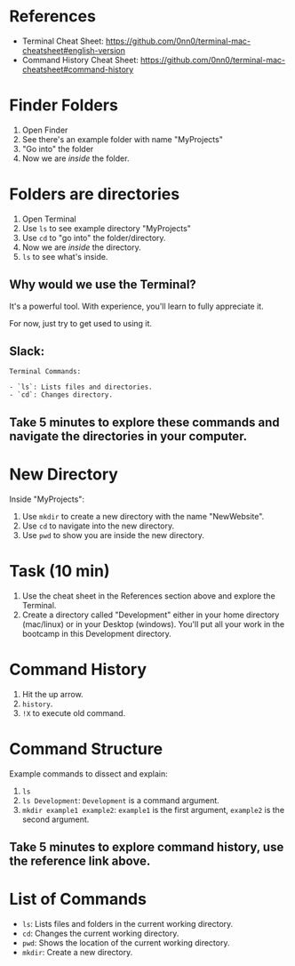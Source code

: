 # References

- Terminal Cheat Sheet: https://github.com/0nn0/terminal-mac-cheatsheet#english-version
- Command History Cheat Sheet: https://github.com/0nn0/terminal-mac-cheatsheet#command-history

# Finder Folders

1. Open Finder
2. See there's an example folder with name "MyProjects"
3. "Go into" the folder
4. Now we are _inside_ the folder.

# Folders are directories

1. Open Terminal
2. Use `ls` to see example directory "MyProjects"
3. Use `cd` to "go into" the folder/directory.
4. Now we are _inside_ the directory.
5. `ls` to see what's inside.

## Why would we use the Terminal?

It's a powerful tool. With experience, you'll learn to fully appreciate it.

For now, just try to get used to using it.

## Slack:

```
Terminal Commands:

- `ls`: Lists files and directories.
- `cd`: Changes directory.
```

## Take 5 minutes to explore these commands and navigate the directories in your computer.

# New Directory

Inside "MyProjects":

1. Use `mkdir` to create a new directory with the name "NewWebsite".
2. Use `cd` to navigate into the new directory.
3. Use `pwd` to show you are inside the new directory.

# Task (10 min)

1. Use the cheat sheet in the References section above and explore the Terminal.
2. Create a directory called "Development" either in your home directory (mac/linux) or in your Desktop (windows). You'll put all your work in the bootcamp in this Development directory.

# Command History

1. Hit the up arrow.
2. `history`.
3. `!X` to execute old command.

# Command Structure

Example commands to dissect and explain:

1. `ls`
2. `ls Development`: `Development` is a command argument.
3. `mkdir example1 example2`: `example1` is the first argument, `example2` is the second argument.

## Take 5 minutes to explore command history, use the reference link above.

# List of Commands

- `ls`: Lists files and folders in the current working directory.
- `cd`: Changes the current working directory.
- `pwd`: Shows the location of the current working directory.
- `mkdir`: Create a new directory.
